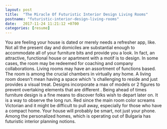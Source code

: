 ```yaml
---
layout: post
title:  "The Miracle Of Futuristic Interior Design Living Rooms"
postname: "futuristic-interior-design-living-rooms"
date:   2017-11-24 11:21:12 +0700
categories: [resume]
---
```

You are feeling your house is dated or merely needs a refresher app, like. Not all the present day and domiciles are substantial enough to accommodate all of your furniture bits and provide you a look. In fact, an attractive, functional house or apartment with a motif is to design. In some cases, the room may be redeemed for coaching and company collaborations. Living rooms may have an assortment of functions based. The room is among the crucial chambers in virtually any home. A living room doesn't mean having a space which 's challenging to reside and just provides a visual treat. Designs incorporate a max of models or 2 figures to prevent overtaking elements that are different . Being ahead of times furniture design is a fine means to discover folks wish to depart later on. It is a way to observe the long run. Red since the main room color screams Victorian and it might be difficult to pull away, especially for those who have a compact home. Your house will probably be smart, not just your phone. Among the personalized homes, which is operating out of Bulgaria has futuristic interior planning notions.
